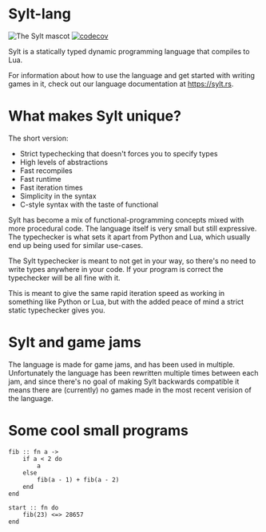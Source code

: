 # Sylt-lang

![The Sylt mascot](res/sylt.png)
[![codecov](https://codecov.io/gh/sylt-lang/sylt-lang/branch/main/graph/badge.svg?token=3utRo8mH04)](https://codecov.io/gh/sylt-lang/sylt-lang)

Sylt is a statically typed dynamic programming language that compiles to Lua.

For information about how to use the language and get started with writing games
in it, check out our language documentation at https://sylt.rs.

# What makes Sylt unique?

The short version:
 - Strict typechecking that doesn't forces you to specify types
 - High levels of abstractions
 - Fast recompiles
 - Fast runtime
 - Fast iteration times
 - Simplicity in the syntax
 - C-style syntax with the taste of functional

Sylt has become a mix of functional-programming concepts 
mixed with more procedural code. The language itself is very small
but still expressive. The typechecker is what sets it apart from
Python and Lua, which usually end up being used for similar use-cases.

The Sylt typechecker is meant to not get in your way, so there's no need to
write types anywhere in your code. If your program is correct
the typechecker will be all fine with it.

This is meant to give the same rapid iteration speed as working in something
like Python or Lua, but with the added peace of mind a strict static
typechecker gives you. 

# Sylt and game jams
The language is made for game jams, and has been used in multiple. Unfortunately
the language has been rewritten multiple times between each jam, and since
there's no goal of making Sylt backwards compatible it means there are (currently) no
games made in the most recent verision of the language.

# Some cool small programs
```sylt
fib :: fn a ->
    if a < 2 do
        a
    else
        fib(a - 1) + fib(a - 2)
    end
end

start :: fn do
    fib(23) <=> 28657
end
```

